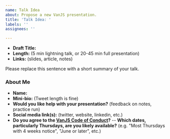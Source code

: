 ```yaml
---
name: Talk Idea
about: Propose a new VanJS presentation.
title: 'Talk Idea: '
labels: ''
assignees: ''

---
```


- **Draft Title:** 
- **Length:** (5 min lightning talk, or 20-45 min full presentation)
- **Links:** (slides, article, notes)

Please replace this sentence with a short summary of your talk.

<!--

For more info on VanJS talk topics, check out our [SPEAKING.md](https://github.com/cambiecollective/vanjs/blob/master/SPEAKING.md).

-->

### About Me
- **Name:** 
- **Mini-bio:** (Tweet length is fine)
- **Would you like help with your presentation?** (feedback on notes, practice run)
- **Social media link(s):** (twitter, website, linkedin, etc.)
- **Do you agree to the [VanJS Code of Conduct](https://github.com/cambiecollective/vanjs/blob/master/CONDUCT.md)?**
-- **Which dates, particularly Thursdays, are you likely available?** (e.g. "Most Thursdays with 4 weeks notice", "June or later", etc.)
